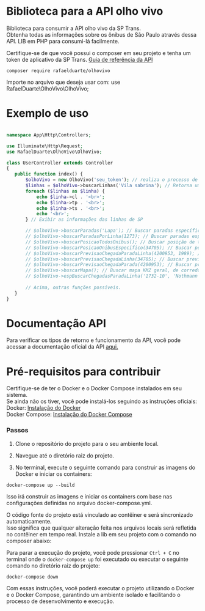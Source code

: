 # Biblioteca para a API olho vivo
Biblioteca para consumir a API olho vivo da SP Trans. <br>
Obtenha todas as informações sobre os ônibus de São Paulo através dessa API. LIB em PHP para consumi-lá facilmente. 

Certifique-se de que você possui o composer em seu projeto e tenha um token de aplicativo da SP Trans. <a href="https://www.sptrans.com.br/desenvolvedores/api-do-olho-vivo-guia-de-referencia/">Guia de referência da API</a>

 ```shell
 composer require rafaelduarte/olhovivo 
 ```

Importe no arquivo que deseja usar com: use RafaelDuarte\OlhoVivo\OlhoVivo;

# Exemplo de uso

 ```php
 
namespace App\Http\Controllers;

use Illuminate\Http\Request;
use RafaelDuarte\OlhoVivo\OlhoVivo;

class UserController extends Controller
{
    public function index() {
        $olhoVivo = new OlhoVivo('seu_token'); // realiza o processo de autenticação com o token passado já na instância
        $linhas = $olhoVivo->buscarLinhas('Vila sabrina'); // Retorna um objeto com as linhas resultantes de sua busca
        foreach ($linhas as $linha) {
            echo $linha->cl . '<br>';
            echo $linha->tp . '<br>';
            echo $linha->ts . '<br>';
            echo '<br>';
        } // Exibir as informações das linhas de SP

        // $olhoVivo->buscarParadas('Lapa'); // Buscar paradas específicas
        // $olhoVivo->buscarParadasPorLinha(1273); // Buscar paradas específicas por linhas específicas
        // $olhoVivo->buscarPosicaoTodosOnibus(); // Buscar posição de todos os ônibus em circulação
        // $olhoVivo->buscarPosicaoOnibusEspecifico(34705); // Buscar posicão de ônibus específico
        // $olhoVivo->buscarPrevisaoChegadaParadaLinha(4200953, 1989); // Buscar previsão chegada de uma parada específica e linha específica
        // $olhoVivo->buscarPrevisaoChegadaLinha(34705); // Buscar previsão chegada em todas as paradas uma a linha específica
        // $olhoVivo->buscarPrevisaoChegadaParada(4200953); // Buscar previsão de chegada de todas as linhas em uma parada específica
        // $olhoVivo->buscarMapa(); // Buscar mapa KMZ geral, de corredores e de outras vias de São Paulo com os parâmetros = ('/Corredor', '/OutrasVias')
        // $olhoVivo->espBuscarChegadasParadaLinha('1732-10', 'Nothmann'); // Busca especializada das chegadas previstas na Nothmann da linha 1732-10
        
        // Acima, outras funções possíveis.
    }
}
 
 ```

# Documentação API

Para verificar os tipos de retorno e funcionamento da API, você pode acessar a documentação oficial da API <a href="https://www.sptrans.com.br/desenvolvedores/api-do-olho-vivo-guia-de-referencia/documentacao-api/">aqui.</a>

# Pré-requisitos para contribuir
Certifique-se de ter o Docker e o Docker Compose instalados em seu sistema. <br>
Se ainda não os tiver, você pode instalá-los seguindo as instruções oficiais:
Docker: [Instalação do Docker](https://docs.docker.com/get-docker/) <br>
Docker Compose: [Instalação do Docker Compose](https://docs.docker.com/compose/install/)

### Passos
1. Clone o repositório do projeto para o seu ambiente local.
2. Navegue até o diretório raiz do projeto.

3. No terminal, execute o seguinte comando para construir as imagens do Docker e iniciar os containers:
```shell
docker-compose up --build 
```
Isso irá construir as imagens e iniciar os containers com base nas configurações definidas no arquivo docker-compose.yml.

O código fonte do projeto está vinculado ao contêiner e será sincronizado automaticamente. <br>
Isso significa que qualquer alteração feita nos arquivos locais será refletida no contêiner em tempo real.
Instale a lib em seu projeto com o comando no composer abaixo: <br>

Para parar a execução do projeto, você pode pressionar `Ctrl + C` no terminal onde o `docker-compose up` foi executado ou executar o seguinte comando no diretório raiz do projeto:
```shell
docker-compose down
```
Com essas instruções, você poderá executar o projeto utilizando o Docker e o Docker Compose, garantindo um ambiente isolado e facilitando o processo de desenvolvimento e execução.

